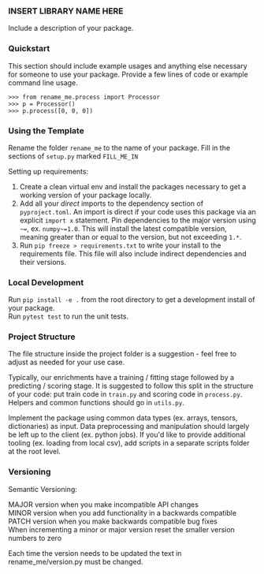 ### INSERT LIBRARY NAME HERE

Include a description of your package.

### Quickstart
This section should include example usages and anything else necessary for someone to use your package. 
Provide a few lines of code or example command line usage. 

```
>>> from rename_me.process import Processor
>>> p = Processor()
>>> p.process([0, 0, 0])
```

### Using the Template
Rename the folder `rename_me` to the name of your package.
Fill in the sections of `setup.py` marked `FILL_ME_IN`  

Setting up requirements:  
1. Create a clean virtual env and install the packages necessary to get a working version of your package locally.
2. Add all your _direct_ imports to the dependency section of `pyproject.toml`. An import is direct if your code uses 
this package via an explicit `import x` statement. Pin dependencies to the major version using `~=`, ex. `numpy~=1.0`. This 
will install the latest compatible version, meaning greater than or equal to the version, but not exceeding `1.*`.
3. Run `pip freeze > requirements.txt` to write your install to the requirements file. This file will also include 
indirect dependencies and their versions.


### Local Development
Run `pip install -e .` from the root directory to get a development install of your package.  
Run `pytest test` to run the unit tests. 


### Project Structure
The file structure inside the project folder is a suggestion - feel free to adjust as needed for your use case. 

Typically, our enrichments have a training / fitting stage followed by a predicting / scoring stage. It is suggested to follow this split in the structure of your code: put train code in `train.py` and scoring code in `process.py`.
Helpers and common functions should go in `utils.py`.

Implement the package using common data types (ex. arrays, tensors, dictionaries) as input. Data preprocessing and manipulation should largely be left up to the client (ex. python jobs). If you'd like to provide additional tooling (ex. loading from local csv), add scripts in a separate scripts folder at the root level.


### Versioning

Semantic Versioning:

MAJOR version when you make incompatible API changes  
MINOR version when you add functionality in a backwards compatible   
PATCH version when you make backwards compatible bug fixes  
When incrementing a minor or major version reset the smaller version numbers to zero

Each time the version needs to be updated the text in rename_me/version.py must be changed.